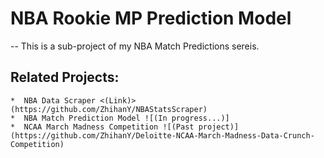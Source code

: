 # NBA Rookie MP Prediction Model

-- This is a sub-project of my NBA Match Predictions sereis. 

## Related Projects:
    *  NBA Data Scraper <(Link)>(https://github.com/ZhihanY/NBAStatsScraper)
    *  NBA Match Prediction Model ![(In progress...)]
    *  NCAA March Madness Competition ![(Past project)](https://github.com/ZhihanY/Deloitte-NCAA-March-Madness-Data-Crunch-Competition)

